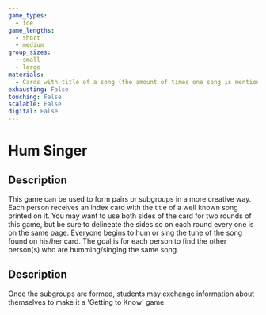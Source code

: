 ```yaml
---
game_types:
  - ice
game_lengths:
  - short
  - medium
group_sizes:
  - small
  - large
materials:
  - Cards with title of a song (the amount of times one song is mentioned depends on how big you want the subgroups to be)
exhausting: False
touching: False
scalable: False
digital: False
---
```

# Hum Singer

## Description
This game can be used to form pairs or subgroups in a more creative way. Each person receives an index card with the title of a well known song printed on it. You may want to use both sides of the card for two rounds of this game, but be sure to delineate the sides so on each round every one is on the same page. Everyone begins to hum or sing the tune of the song found on his/her card. The goal is for each person to find the other person(s) who are humming/singing the same song.

## Description
Once the subgroups are formed, students may exchange information about themselves to make it a 'Getting to Know' game.
